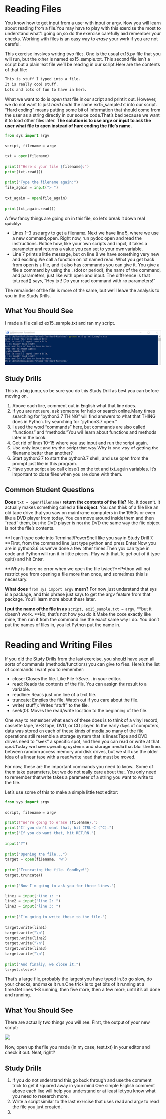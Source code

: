 # Reading Files

You know how to get input from a user with input or argv. Now you will learn about reading from a file.You may have to play with this exercise the most to understand what’s going on,so do the exercise carefully and remember your checks.  Working with files is an easy way to *erase* your work if you are not careful.

This exercise involves writing two files. One is the usual ex15.py file that you will run, but the other is named ex15_sample.txt.  This second file isn’t a script but a plain text file we’ll be reading in our script.Here are the contents of that file:

```markdown
This is stuff I typed into a file.
It is really cool stuff.
Lots and lots of fun to have in here.
```

What we want to do is *open* that file in our script and print it out.  However, we do not want to just *hard code* the name ex15_sample.txt into our script. “Hard coding” means putting some bit of information that should come from the user as a string directly in our source code.That’s bad because we want it to load other files later.  **The solution is to use argv or input to ask the user what file to open instead of hard coding the file’s name.**

````python
from sys import argv

script, filename = argv  

txt = open(filename)

print(f"Here's your file {filename}:")
print(txt.read())

print("Type the filename again:")
file_again = input("> ")

txt_again = open(file_again)

print(txt_again.read())
````

A few fancy things are going on in this file, so let’s break it down real quickly:

+ Lines 1–3 use argv to get a filename. Next we have line 5, where we use a new command,open. Right now, run pydoc open and read the instructions. Notice how, like your own scripts and input, it takes a parameter and returns a value you can set to your own variable.
+ Line 7 prints a little message, but on line 8 we have something very new and exciting.We call a function on txt named read. What you get back from open is a file, and it also has commands you can give it. You give a file a command by using the . (dot or period), the name of the command, and parameters, just like with open and input. The difference is that
  txt.read() says, “Hey txt! Do your read command with no parameters!”

The remainder of the file is more of the same, but we’ll leave the analysis to you in the Study Drills.

## What You Should See

I made a file called ex15_sample.txt and ran my script.

![](/images/ex15_demo_output.png)

## Study Drills

This is a big jump, so be sure you do this Study Drill as best you can before moving on.

1. Above each line, comment out in English what that line does.
2. If you are not sure, ask someone for help or search online.Many times searching for “python3.7 THING” will find answers to what that THING does in Python.Try searching for “python3.7 open.”
3. I used the word “commands” here, but commands are also called “functions” and “methods.”You will learn about functions and methods later in the book.
4. Get rid of lines 10–15 where you use input and run the script again.
5. Use only input and try the script that way.Why is one way of getting the filename better than another?
6. Start python3.7 to start the python3.7 shell, and use open from the prompt just like in this program.
7. Have your script also call close() on the txt and txt_again variables. It’s important to close files when you are done with them.

## Common Student Questions

**Does** `txt = open(filename)` **return the contents of the file?** No, it doesn’t. It actually makes something called a **file object**. You can think of a file like an old tape drive that you saw on mainframe computers in the 1950s or even like a DVD player from today. You can move around inside them and then “read” them, but the DVD player is not the DVD the same way the file object is not the file’s contents.

**I can’t type code into Terminal/PowerShell like you say in Study Drill 7. **First, from the command line just type python and press Enter.Now you are in python3.6 as we’ve done a few other times.Then you can type in code and Python will run it in little pieces. Play with that.To get out of it type quit() and hit Enter.

**Why is there no error when we open the file twice?**Python will not restrict you from opening a file more than once, and sometimes this is necessary.

**What does** `from sys import argv` **mean?** For now just understand that sys is a package, and this phrase just says to get the argv feature from that package. You’ll learn more about these later.

**I put the name of the file in as** `script, ex15_sample.txt = argv`, **but it doesn’t work. **No, that’s not how you do it.Make the code exactly like mine, then run it from the command line the exact same way I do.  You don’t put the names of files in, you let Python put the name in.

# Reading and Writing Files

If you did the Study Drills from the last exercise, you should have seen all sorts of commands (methods/functions) you can give to files. Here’s the list of commands I want you to remember:

+ close: Closes the file. Like File->Save... in your editor.
+ read: Reads the contents of the file. You can assign the result to a variable.
+ readline: Reads just one line of a text file.
+ truncate: Empties the file. Watch out if you care about the file.
+ write('stuff'): Writes “stuff” to the file.
+ seek(0): Moves the read/write location to the beginning of the file.

One way to remember what each of these does is to think of a vinyl record, cassette tape, VHS tape, DVD, or CD player. In the early days of computers, data was stored on each of these kinds of media,so many of the file operations still resemble a storage system that is linear.Tape and DVD drives need to “seek” a specific spot, and then you can read or write at that spot.Today we have operating systems and storage media that blur the lines between random access memory and disk drives, but we still use the older idea of a linear tape with a read/write head that must be moved.

For now, these are the important commands you need to know.. Some of them take parameters, but we do not really care about that. You only need to remember that write takes a parameter of a string you want to write to the file.

Let’s use some of this to make a simple little text editor:

`````python
from sys import argv

script, filename = argv

print(f"We're going to erase {filename}.")
print("If you don't want that, hit CTRL-C (^C).")
print("If you do want that, hit RETURN.")

input("?")

print("Opening the file...")
target = open(filename, 'w')

print("Truncating the file. Goodbye!")
target.truncate()

print("Now I'm going to ask you for three lines.")

line1 = input("line 1: ")
line2 = input("line 2: ")
line3 = input("line 3: ")

print("I'm going to write these to the file.")

target.write(line1)
target.write("\n")
target.write(line2)
target.write("\n")
target.write(line3)
target.write("\n")

print("And finally, we close it.")
target.close()
`````

That’s a large file, probably the largest you have typed in.So go slow, do your checks, and make it run.One trick is to get bits of it running at a time.Get lines 1–8 running, then five more, then a few more, until it’s all done and running.

## What You Should See

There are actually two things you will see. First, the output of your new script:

![](D:\MyNoteBook\Learn-Python3-The-Hard-Way\images\ex16_demo_output.png)

Now, open up the file you made (in my case, test.txt) in your editor and check it out. Neat, right?

## Study Drills

1. If you do not understand this,go back through and use the comment trick to get it squared away in your mind.One simple English comment above each line will help you understand or at least let you know what you need to research more.
2. Write a script similar to the last exercise that uses read and argv to read the file you just created.
3. 
